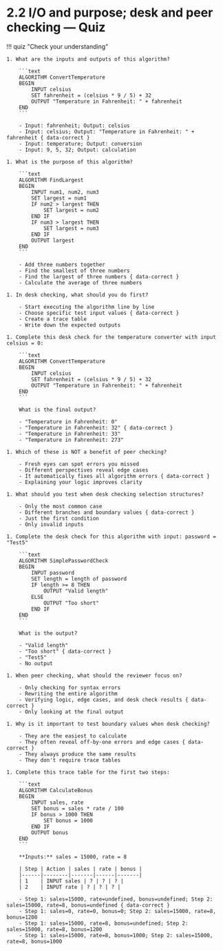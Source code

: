 # 2.2 I/O and purpose; desk and peer checking — Quiz

!!! quiz "Check your understanding"

    1. What are the inputs and outputs of this algorithm?

        ```text
        ALGORITHM ConvertTemperature
        BEGIN
            INPUT celsius
            SET fahrenheit = (celsius * 9 / 5) + 32
            OUTPUT "Temperature in Fahrenheit: " + fahrenheit
        END
        ```

        - Input: fahrenheit; Output: celsius
        - Input: celsius; Output: "Temperature in Fahrenheit: " + fahrenheit { data-correct }
        - Input: temperature; Output: conversion
        - Input: 9, 5, 32; Output: calculation

    1. What is the purpose of this algorithm?

        ```text
        ALGORITHM FindLargest
        BEGIN
            INPUT num1, num2, num3
            SET largest = num1
            IF num2 > largest THEN
                SET largest = num2
            END IF
            IF num3 > largest THEN
                SET largest = num3
            END IF
            OUTPUT largest
        END
        ```

        - Add three numbers together
        - Find the smallest of three numbers
        - Find the largest of three numbers { data-correct }
        - Calculate the average of three numbers

    1. In desk checking, what should you do first?

        - Start executing the algorithm line by line
        - Choose specific test input values { data-correct }
        - Create a trace table
        - Write down the expected outputs

    1. Complete this desk check for the temperature converter with input celsius = 0:

        ```text
        ALGORITHM ConvertTemperature
        BEGIN
            INPUT celsius
            SET fahrenheit = (celsius * 9 / 5) + 32
            OUTPUT "Temperature in Fahrenheit: " + fahrenheit
        END
        ```

        What is the final output?

        - "Temperature in Fahrenheit: 0"
        - "Temperature in Fahrenheit: 32" { data-correct }
        - "Temperature in Fahrenheit: 33"
        - "Temperature in Fahrenheit: 273"

    1. Which of these is NOT a benefit of peer checking?

        - Fresh eyes can spot errors you missed
        - Different perspectives reveal edge cases
        - It automatically fixes all algorithm errors { data-correct }
        - Explaining your logic improves clarity

    1. What should you test when desk checking selection structures?

        - Only the most common case
        - Different branches and boundary values { data-correct }
        - Just the first condition
        - Only invalid inputs

    1. Complete the desk check for this algorithm with input: password = "Test5"

        ```text
        ALGORITHM SimplePasswordCheck
        BEGIN
            INPUT password
            SET length = length of password
            IF length >= 8 THEN
                OUTPUT "Valid length"
            ELSE
                OUTPUT "Too short"
            END IF
        END
        ```

        What is the output?

        - "Valid length"
        - "Too short" { data-correct }
        - "Test5"
        - No output

    1. When peer checking, what should the reviewer focus on?

        - Only checking for syntax errors
        - Rewriting the entire algorithm
        - Verifying logic, edge cases, and desk check results { data-correct }
        - Only looking at the final output

    1. Why is it important to test boundary values when desk checking?

        - They are the easiest to calculate
        - They often reveal off-by-one errors and edge cases { data-correct }
        - They always produce the same results
        - They don't require trace tables

    1. Complete this trace table for the first two steps:

        ```text
        ALGORITHM CalculateBonus
        BEGIN
            INPUT sales, rate
            SET bonus = sales * rate / 100
            IF bonus > 1000 THEN
                SET bonus = 1000
            END IF
            OUTPUT bonus
        END
        ```

        **Inputs:** sales = 15000, rate = 8

        | Step | Action | sales | rate | bonus |
        |------|--------|-------|------|-------|
        | 1    | INPUT sales | ? | ? | ? |
        | 2    | INPUT rate | ? | ? | ? |

        - Step 1: sales=15000, rate=undefined, bonus=undefined; Step 2: sales=15000, rate=8, bonus=undefined { data-correct }
        - Step 1: sales=0, rate=0, bonus=0; Step 2: sales=15000, rate=8, bonus=1200
        - Step 1: sales=15000, rate=8, bonus=undefined; Step 2: sales=15000, rate=8, bonus=1200
        - Step 1: sales=15000, rate=8, bonus=1000; Step 2: sales=15000, rate=8, bonus=1000

